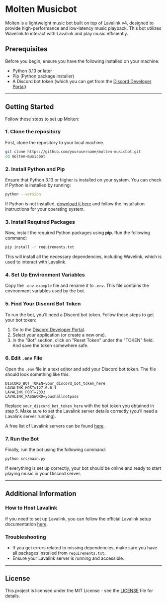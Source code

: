 # Molten Musicbot

Molten is a lightweight music bot built on top of Lavalink v4, designed to provide high-performance and low-latency music playback. This bot utilizes Wavelink to interact with Lavalink and play music efficiently.

## Prerequisites

Before you begin, ensure you have the following installed on your machine:

- Python 3.13 or later
- Pip (Python package installer)
- A Discord bot token (which you can get from the [Discord Developer Portal](https://discord.com/developers/applications))

---

## Getting Started

Follow these steps to set up Molten:

### 1. Clone the repository

First, clone the repository to your local machine.

```bash
git clone https://github.com/yourusername/molten-musicbot.git
cd molten-musicbot
```

### 2. Install Python and Pip

Ensure that Python 3.13 or higher is installed on your system. You can check if Python is installed by running:

```bash
python --version
```

If Python is not installed, [download it here](https://www.python.org/downloads/) and follow the installation instructions for your operating system.

### 3. Install Required Packages

Now, install the required Python packages using **pip**. Run the following command:

```bash
pip install -r requirements.txt
```

This will install all the necessary dependencies, including Wavelink, which is used to interact with Lavalink.

### 4. Set Up Environment Variables

Copy the `.env.example` file and rename it to `.env`. This file contains the environment variables used by the bot.

### 5. Find Your Discord Bot Token

To run the bot, you’ll need a Discord bot token. Follow these steps to get your bot token:

1. Go to the [Discord Developer Portal](https://discord.com/developers/applications).
2. Select your application (or create a new one).
3. In the "Bot" section, click on "Reset Token" under the "TOKEN" field. And save the token somewhere safe.

### 6. Edit `.env` File

Open the `.env` file in a text editor and add your Discord bot token. The file should look something like this:

```env
DISCORD_BOT_TOKEN=your_discord_bot_token_here
LAVALINK_HOST=127.0.0.1
LAVALINK_PORT=2333
LAVALINK_PASSWORD=youshallnotpass
```

Replace `your_discord_bot_token_here` with the bot token you obtained in step 5. Make sure to set the Lavalink server details correctly (you’ll need a Lavalink server running).

A free list of Lavalink servers can be found [here](https://lavalink.darrennathanael.com/NoSSL/lavalink-without-ssl/).

### 7. Run the Bot

Finally, run the bot using the following command:

```bash
python src/main.py
```

If everything is set up correctly, your bot should be online and ready to start playing music in your Discord server.

---

## Additional Information

### How to Host Lavalink

If you need to set up Lavalink, you can follow the official Lavalink setup documentation [here](https://lavalink.dev/getting-started).

### Troubleshooting

- If you get errors related to missing dependencies, make sure you have all packages installed from `requirements.txt`.
- Ensure your Lavalink server is running and accessible.

---

## License

This project is licensed under the MIT License - see the [LICENSE](LICENSE) file for details.
